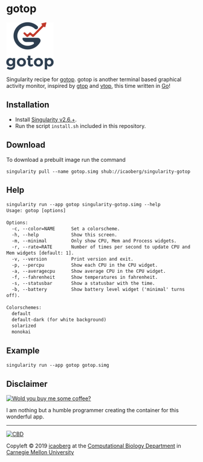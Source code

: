 # gotop

![Logo](/images/logo.png)

Singularity recipe for [gotop](https://github.com/cjbassi/gotop). gotop is another terminal based graphical activity monitor, inspired by [gtop](https://github.com/aksakalli/gtop) and [vtop](https://github.com/MrRio/vtop), this time written in [Go](https://golang.org/)!

## Installation

* Install [Singularity v2.6.+](https://sylabs.io/docs/).
* Run the script `install.sh` included in this repository.

## Download
To download a prebuilt image run the command

```
singularity pull --name gotop.simg shub://icaoberg/singularity-gotop
```

## Help
```
singularity run --app gotop singularity-gotop.simg --help
Usage: gotop [options]

Options:
  -c, --color=NAME      Set a colorscheme.
  -h, --help            Show this screen.
  -m, --minimal         Only show CPU, Mem and Process widgets.
  -r, --rate=RATE       Number of times per second to update CPU and Mem widgets [default: 1].
  -v, --version         Print version and exit.
  -p, --percpu          Show each CPU in the CPU widget.
  -a, --averagecpu      Show average CPU in the CPU widget.
  -f, --fahrenheit      Show temperatures in fahrenheit.
  -s, --statusbar       Show a statusbar with the time.
  -b, --battery         Show battery level widget ('minimal' turns off).

Colorschemes:
  default
  default-dark (for white background)
  solarized
  monokai
```

## Example
```
singularity run --app gotop gotop.simg
```

## Disclaimer

[![Wold you buy me some coffee?](https://www.buymeacoffee.com/assets/img/custom_images/orange_img.png)](https://www.buymeacoffee.com/icaoberg)

I am nothing but a humble programmer creating the container for this wonderful app. 

---
[![CBD](http://www.cbd.cmu.edu/wp-content/uploads/2017/07/wordpress-default.png)](http://www.cbd.cmu.edu)

Copyleft © 2019 [icaoberg](http://www.andrew.cmu.edu/~icaoberg) at the [Computational Biology Department](http://www.cbd.cmu.edu) in [Carnegie Mellon University](http://www.cmu.edu)
